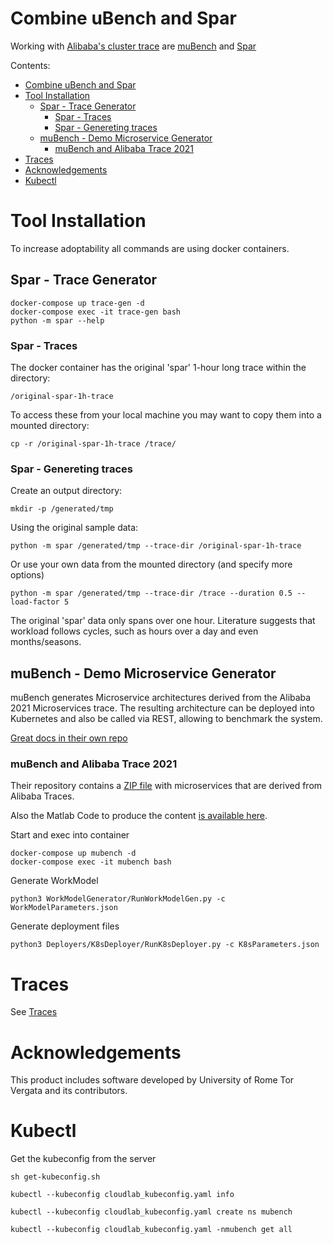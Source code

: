# Combine uBench and Spar

Working with [Alibaba's cluster trace](https://github.com/alibaba/clusterdata/tree/7358bbaf40778d4bd0464a64a430812088b7b74e)
are [muBench](https://github.com/H3rby7/muBench)
and [Spar](https://github.com/H3rby7/trace-generator)

Contents:

- [Combine uBench and Spar](#combine-ubench-and-spar)
- [Tool Installation](#tool-installation)
  - [Spar - Trace Generator](#spar---trace-generator)
    - [Spar - Traces](#spar---traces)
    - [Spar - Genereting traces](#spar---genereting-traces)
  - [muBench - Demo Microservice Generator](#mubench---demo-microservice-generator)
    - [muBench and Alibaba Trace 2021](#mubench-and-alibaba-trace-2021)
- [Traces](#traces)
- [Acknowledgements](#acknowledgements)
- [Kubectl](#kubectl)

# Tool Installation

To increase adoptability all commands are using docker containers.

## Spar - Trace Generator

    docker-compose up trace-gen -d
    docker-compose exec -it trace-gen bash
    python -m spar --help

### Spar - Traces

The docker container has the original 'spar' 1-hour long trace within the directory:

    /original-spar-1h-trace

To access these from your local machine you may want to copy them into a mounted directory:

    cp -r /original-spar-1h-trace /trace/

### Spar - Genereting traces

Create an output directory:

    mkdir -p /generated/tmp

Using the original sample data:

    python -m spar /generated/tmp --trace-dir /original-spar-1h-trace

Or use your own data from the mounted directory (and specify more options)

    python -m spar /generated/tmp --trace-dir /trace --duration 0.5 --load-factor 5

The original 'spar' data only spans over one hour. 
Literature suggests that workload follows cycles, such as hours over a day and even months/seasons.

## muBench - Demo Microservice Generator

muBench generates Microservice architectures derived from the Alibaba 2021 Microservices trace.
The resulting architecture can be deployed into Kubernetes and also be called via REST, allowing to benchmark the system.

[Great docs in their own repo](./muBench/README.md)

### muBench and Alibaba Trace 2021

Their repository contains a [ZIP file](./muBench/examples/Alibaba/)
with microservices that are derived from Alibaba Traces.

Also the Matlab Code to produce the content [is available here](./muBench/examples/Alibaba/Matlab).

Start and exec into container

    docker-compose up mubench -d
    docker-compose exec -it mubench bash

Generate WorkModel

    python3 WorkModelGenerator/RunWorkModelGen.py -c WorkModelParameters.json

Generate deployment files

    python3 Deployers/K8sDeployer/RunK8sDeployer.py -c K8sParameters.json

# Traces

See [Traces](./traces/)

# Acknowledgements

This product includes software developed by University of Rome Tor Vergata and its contributors.

# Kubectl

Get the kubeconfig from the server

    sh get-kubeconfig.sh

    kubectl --kubeconfig cloudlab_kubeconfig.yaml info

    kubectl --kubeconfig cloudlab_kubeconfig.yaml create ns mubench

    kubectl --kubeconfig cloudlab_kubeconfig.yaml -nmubench get all

